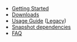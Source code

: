 * [Getting Started](GettingStarted)
* [Downloads](Downloads)
* [Usage Guide](Usage) ([Legacy](Usage_Legacy))
* [Snapshot dependencies](snapshot)
* [FAQ](FAQ)